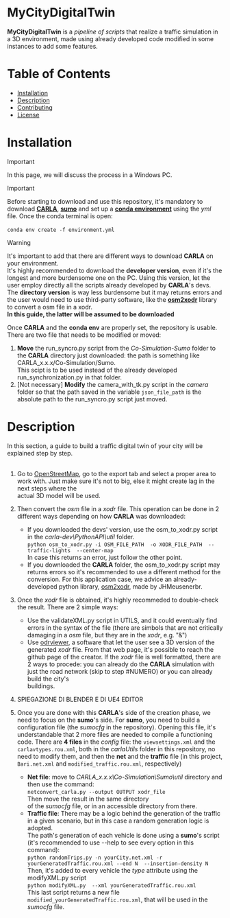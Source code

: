 # MyCityDigitalTwin

**MyCityDigitalTwin** is a *pipeline of scripts* that realize a traffic simulation in a 3D environment, made using already developed code modified in some instances to add some features.

# Table of Contents
- [Installation](#installation)
- [Description](#description)
- [Contributing](#contributing)
- [License](#license)

# Installation
 > [!IMPORTANT]
> In this page, we will discuss the process in a Windows PC.

 > [!IMPORTANT]
> Before starting to download and use this repository, it's mandatory to download [**CARLA**](https://carla.readthedocs.io/en/latest/download/), [**sumo**](https://sumo.dlr.de/docs/Downloads.php) and set up a [**conda environment**](https://docs.conda.io/projects/conda/en/latest/user-guide/install/index.html) using the *yml* file. Once the conda terminal is open: <br/><br/>
>`conda env create -f environment.yml`

> [!WARNING]
> It's important to add that there are different ways to download **CARLA** on your environment.<br/>
> It's highly recommended to download the **developer version**, even if it's the longest and more burdensome one on the PC. Using this version, let the user employ directly all the scripts already developed by **CARLA**'s devs. <br/>
> The **directory version** is way less burdensome but it may returns errors and the user would need to use third-party software, like the [**osm2xodr**](https://github.com/JHMeusener/osm2xodr) library to convert a osm file in a xodr.<br/>
> **In this guide, the latter will be assumed to be downloaded**

Once **CARLA** and the **conda env** are properly set, the repository is usable. There are two file that needs to be modified or moved:
1. **Move** the run_syncro.py script from the *Co-Simulation-Sumo* folder to the **CARLA** directory just downloaded: the path is something like CARLA_x.x.x/Co-Simulation/Sumo. <br/>
This scipt is to be used instead of the already developed run_synchronization.py in that folder.
2. [Not necessary] **Modify** the camera_with_tk.py script in the *camera* folder so that the path saved in the variable `json_file_path` is the absolute path to the run_syncro.py script just moved.

# Description
In this section, a guide to build a traffic digital twin of your city will be explained step by step.<br/><br/>
1. Go to [OpenStreetMap](https://www.openstreetmap.org/), go to the export tab and select a proper area to work with. Just make sure it's not to big, else it might create lag in the next steps where the  
   actual 3D model will be used.<br/>
   
2. Then convert the *osm* file in a *xodr* file. This operation can be done in 2 different ways depending on how **CARLA** was downloaded:
    - If you downloaded the devs' version, use the osm_to_xodr.py script in the *carla-dev\PythonAPI\util* folder.<br/>
      `python osm_to_xodr.py -i OSM_FILE_PATH  -o XODR_FILE_PATH  --traffic-lights  --center-map` <br/>
      In case this returns an error, just follow the other point.<br/>
    - If you downloaded the **CARLA** folder, the osm_to_xodr.py script may returns errors so it's recommended to use a different method for the conversion. For this application case, we advice an already- 
      developed python library, [osm2xodr](https://github.com/JHMeusener/osm2xodr), made by JHMeusenerbr. <br/>
 
3. Once the *xodr* file is obtained, it's highly recommeded to double-check the result. There are 2 simple ways:
    - Use the validateXML.py script in UTILS, and it could eventually find errors in the syntax of the file (there are simbols that are not critically damaging in a *osm* file, but they are in the *xodr*, 
      e.g. "&")
    - Use [odrviewer](https://odrviewer.io/), a software that let the user see a 3D version of the generated *xodr* file. From that web page, it's possible to reach the github page of the creator.
   If the *xodr* file is well formatted, there are 2 ways to procede: you can already do the **CARLA** simulation with just the road network (skip to step #NUMERO) or you can already build the city's  
   buildings.

4. SPIEGAZIONE DI BLENDER E DI UE4 EDITOR


5. Once you are done with this **CARLA**'s side of the creation phase, we need to focus on the **sumo**'s side. For **sumo**, you need to build a configuration file (the *sumocfg* in the repository). Opening this file, it's understandable that 2 more files are needed to compile a functioning code. There are **4 files** in the *config* file: the `viewsettings.xml` and the `carlavtypes.rou.xml`, both in the *carlaUtils* folder in this repository, no need to modify them, and then the **net** and the **traffic** file (in this project, `Bari.net.xml` and `modified_traffic.rou.xml`, respectively)
    - **Net file**: move to *CARLA_x.x.x\Co-Simulation\Sumo\util* directory and then use the command: <br/> `netconvert_carla.py --output OUTPUT xodr_file` <br/> Then move the result in the same directory  
      of the *sumocfg* file, or in an accessible directory from there.
    - **Traffic file**: There may be a logic behind the generation of the traffic in a given scenario, but in this case a random generation logic is adopted. <br/>
       The path's generation of each vehicle is done using a **sumo**'s script (it's recommended to use --help to see every option in this command): <br/>
      `python randomTrips.py -n yourCity.net.xml -r yourGeneratedTraffic.rou.xml --end N  --insertion-density N` <br/>
      Then, it's added to every vehicle the *type* attribute using the modifyXML.py script <br/>
      `python modifyXML.py  --xml yourGeneratedTraffic.rou.xml` <br/>
      This last script returns a new file `modified_yourGeneratedTraffic.rou.xml`, that will be used in the *sumocfg* file.
      
      
   
   
      
   





